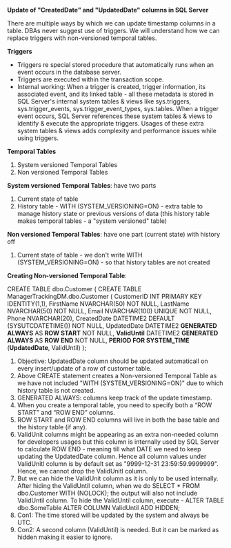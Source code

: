 **Update of "CreatedDate" and "UpdatedDate" columns in SQL Server**

There are multiple ways by which we can update timestamp columns in a table.
DBAs never suggest use of triggers. We will understand how we can replace triggers with non-versioned temporal tables.


**Triggers**
   * Triggers re special stored procedure that automatically runs when an event occurs in the database server.
   * Triggers are executed within the transaction scope.
   * Internal working: When a trigger is created, trigger information, its associated event, and its linked table - all these metadata is stored in SQL Server's internal system tables & views like sys.triggers, sys.trigger_events, sys.trigger_event_types, sys.tables. When a trigger event occurs, SQL Server references these system tables & views to identify & execute the appropriate triggers. Usages of these extra system tables & views adds complexity and performance issues while using triggers.


**Temporal Tables**

1. System versioned Temporal Tables
2. Non versioned Temporal Tables


**System versioned Temporal Tables**: have two parts

1. Current state of table
2. History table
		- WITH (SYSTEM_VERSIONING=ON)
		- extra table to manage history state or previous versions of data (this history table makes temporal tables - a "system versioned" table)



**Non versioned Temporal Tables**: have one part (current state) with history off

1. Current state of table
		- we don't write WITH (SYSTEM_VERSIONING=ON) - so that history tables are not created
		

**Creating Non-versioned Temporal Table**:

CREATE TABLE dbo.Customer (
    CREATE TABLE ManagerTrackingDM.dbo.Customer (
		CustomerID INT PRIMARY KEY IDENTITY(1,1),
		FirstName NVARCHAR(50) NOT NULL,
		LastName NVARCHAR(50) NOT NULL,
		Email NVARCHAR(100) UNIQUE NOT NULL,
		Phone NVARCHAR(20),
		CreatedDate DATETIME2 DEFAULT (SYSUTCDATETIME()) NOT NULL,
		UpdatedDate DATETIME2 **GENERATED ALWAYS** AS **ROW START** NOT NULL,
		**ValidUntil**  DATETIME2 **GENERATED ALWAYS** AS **ROW END** NOT NULL,
		**PERIOD FOR SYSTEM_TIME** (**UpdatedDate**, ValidUntil)
	);


1. Objective: UpdatedDate column should be updated automaticall on every insert/update of a row of customer table.
2. Above CREATE statement creates a Non-versioned Temporal Table as we have not included "WITH (SYSTEM_VERSIONING=ON)" due to which history table is not created.
3. GENERATED ALWAYS: columns keep track of the update timestamp.
4. When you create a temporal table, you need to specify both a “ROW START” and “ROW END” columns.
5. ROW START and ROW END columns will live in both the base table and the history table (if any).
6. ValidUnit columns might be appearing as an extra non-needed column for developers usages but this column is internally used by SQL Server to calculate ROW END - meaning till what DATE we need to keep updating the UpdatedDate column. Hence all column values under ValidUnitl column is by default set as "9999-12-31 23:59:59.9999999". Hence, we cannot drop the ValidUnitl column.
7. But we can hide the ValidUnit column as it is only to be used internally. After hiding the ValidUntil column, when we do SELECT * FROM dbo.Customer WITH (NOLOCK); the output will also not include ValidUntil column. To hide the ValidUntil column, execute - ALTER TABLE dbo.SomeTable ALTER COLUMN ValidUntil ADD HIDDEN;
8. Con1: The time stored will be updated by the system and always be UTC.
9. Con2: A second column (ValidUntil) is needed. But it can be marked as hidden making it easier to ignore.
